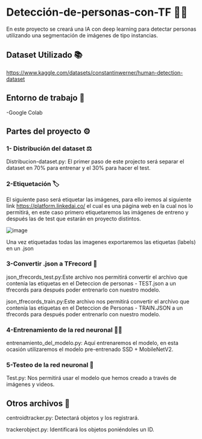 # Detección-de-personas-con-TF :frowning_man:	

En este proyecto se creará una IA con deep learning para detectar personas utilizando una segmentación de imágenes de tipo instancias.

## Dataset Utilizado :books:	
https://www.kaggle.com/datasets/constantinwerner/human-detection-dataset

## Entorno de trabajo :test_tube:	
-Google Colab

## Partes del proyecto :gear:	
 
### 1- Distribución del dataset :balance_scale:	

Distribucion-dataset.py: El primer paso de este projecto será separar el dataset en 70% para entrenar y el 30% para hacer el test.

### 2-Etiquetación :label:	

El siguiente paso será etiquetar las imágenes, para ello iremos al siguiente link https://platform.linkedai.co/ el cual es una página web en la cual nos lo permitirá, en este caso primero etiquetaremos las imágenes de entreno y después las de test que estarán en proyecto distintos.

![image](https://user-images.githubusercontent.com/57341284/167683732-90947df8-189a-4cc1-b224-d6f719260456.png)

Una vez etiquetadas todas las imagenes exportaremos las etiquetas (labels) en un .json 

### 3-Convertir .json a TFrecord :currency_exchange:	

json_tfrecords_test.py:Este archivo nos permitirá convertir el archivo que contenía las etiquetas en el Deteccion de personas - TEST.json a un tfrecords para después poder entrenarlo con nuestro modelo.

json_tfrecords_train.py:Este archivo nos permitirá convertir el archivo que contenía las etiquetas en el Deteccion de Personas - TRAIN.JSON a un tfrecords para después poder entrenarlo con nuestro modelo.

### 4-Entrenamiento de la red neuronal :weight_lifting_man:	

entrenamiento_del_modelo.py: Aquí entrenaremos el modelo, en esta ocasión utilizaremos el modelo pre-entrenado SSD + MobileNetV2.

### 5-Testeo de la red neuronal :1st_place_medal:	

Test.py: Nos permitirá usar el modelo que hemos creado a través de imágenes y videos.

## Otros archivos :notebook_with_decorative_cover:	 

centroidtracker.py: Detectará objetos y los registrará.

trackerobject.py: Identificará los objetos poniéndoles un ID.

